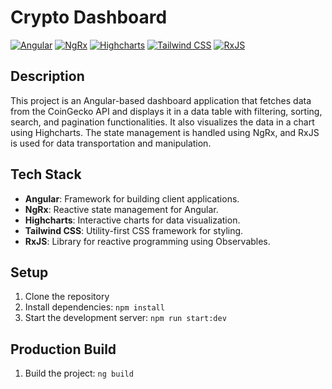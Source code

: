 # Crypto Dashboard
[![Angular](https://img.shields.io/badge/Angular-v17.3-red?logo=angular)](https://angular.io/)
[![NgRx](https://img.shields.io/badge/NgRx-v17.2-purple?logo=ngrx)](https://ngrx.io/)
[![Highcharts](https://img.shields.io/badge/Highcharts-v4-blue?logo=highcharts)](https://www.highcharts.com/)
[![Tailwind CSS](https://img.shields.io/badge/Tailwind%20CSS-v3.4.3-blue?logo=tailwindcss)](https://tailwindcss.com/)
[![RxJS](https://img.shields.io/badge/RxJS-v7.8-purple?logo=reactivex)](https://rxjs.dev/)

## Description

This project is an Angular-based dashboard application that fetches data from the CoinGecko API and displays it in a data table with filtering, sorting, search, and pagination functionalities. It also visualizes the data in a chart using Highcharts. The state management is handled using NgRx, and RxJS is used for data transportation and manipulation.

## Tech Stack

- **Angular**: Framework for building client applications.
- **NgRx**: Reactive state management for Angular.
- **Highcharts**: Interactive charts for data visualization.
- **Tailwind CSS**: Utility-first CSS framework for styling.
- **RxJS**: Library for reactive programming using Observables.

## Setup

1. Clone the repository
2. Install dependencies: `npm install`
3. Start the development server: `npm run start:dev`

## Production Build

1. Build the project: `ng build`


